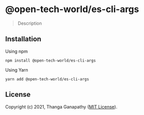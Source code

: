 # @open-tech-world/es-cli-args

> Description

## Installation

Using npm

```shell
npm install @open-tech-world/es-cli-args
```

Using Yarn

```shell
yarn add @open-tech-world/es-cli-args
```

## License

Copyright (c) 2021, Thanga Ganapathy ([MIT License](./LICENSE)).
